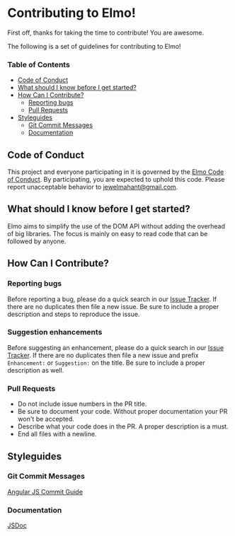 # Contributing to Elmo!
First off, thanks for taking the time to contribute! You are awesome.

The following is a set of guidelines for contributing to Elmo!

### Table of Contents
* [Code of Conduct](#code-of-conduct)
* [What should I know before I get started?](#what-should-i-know-before-i-get-started?)
* [How Can I Contribute?](#how-can-i-contribute?)
  * [Reporting bugs](#reporting-bugs)
  * [Pull Requests](#pull-requests)
* [Styleguides](#styleguides)
  * [Git Commit Messages](#git-commit-messages)
  * [Documentation](#documentation)

## Code of Conduct
This project and everyone participating in it is governed by the [Elmo Code of Conduct](https://github.com/lap00zza/elmo/blob/master/CODE_OF_CONDUCT.md). By participating, you are expected to uphold this code. Please report unacceptable behavior to jewelmahant@gmail.com. 

## What should I know before I get started?
Elmo aims to simplify the use of the DOM API without adding the overhead of big libraries. The focus is mainly on easy to read code that can be followed by anyone.

## How Can I Contribute?
### Reporting bugs
Before reporting a bug, please do a quick search in our [Issue Tracker](https://github.com/lap00zza/elmo/issues). If there are no duplicates then file a new issue. Be sure to include a proper description and steps to reproduce the issue.

### Suggestion enhancements
Before suggesting an enhancement, please do a quick search in our [Issue Tracker](https://github.com/lap00zza/elmo/issues). If there are no duplicates then file a new issue and prefix `Enhancement:` or `Suggestion:` on the title. Be sure to include a proper description as well.

### Pull Requests
* Do not include issue numbers in the PR title.
* Be sure to document your code. Without proper documentation your PR won't be accepted.
* Describe what your code does in the PR. A proper description is a must.
* End all files with a newline.

## Styleguides
### Git Commit Messages
[Angular JS Commit Guide](https://github.com/angular/angular.js/blob/master/CONTRIBUTING.md#commit)
### Documentation
[JSDoc](http://usejsdoc.org/)

